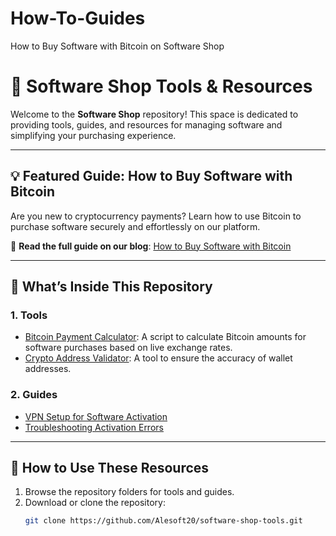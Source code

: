 # How-To-Guides
How to Buy Software with Bitcoin on Software Shop
# 🛒 Software Shop Tools & Resources

Welcome to the **Software Shop** repository! This space is dedicated to providing tools, guides, and resources for managing software and simplifying your purchasing experience.

---

## 💡 Featured Guide: How to Buy Software with Bitcoin
Are you new to cryptocurrency payments? Learn how to use Bitcoin to purchase software securely and effortlessly on our platform. 

🔗 **Read the full guide on our blog**: [How to Buy Software with Bitcoin](https://softwareshopk.com/blog/how-to-buy-software-with-bitcoin)

---

## 📂 What’s Inside This Repository
### 1. **Tools**
- [Bitcoin Payment Calculator](https://github.com/Alesoft20/software-shop-tools/blob/main/tools/bitcoin/payment-calculator.py): A script to calculate Bitcoin amounts for software purchases based on live exchange rates.
- [Crypto Address Validator](https://github.com/Alesoft20/software-shop-tools/blob/main/tools/bitcoin/address-validator.py): A tool to ensure the accuracy of wallet addresses.

### 2. **Guides**
- [VPN Setup for Software Activation](https://github.com/Alesoft20/software-shop-tools/blob/main/guides/vpn-setup.md)
- [Troubleshooting Activation Errors](https://github.com/Alesoft20/software-shop-tools/blob/main/guides/troubleshooting-errors.md)

---

## 🚀 How to Use These Resources
1. Browse the repository folders for tools and guides.
2. Download or clone the repository:
   ```bash
   git clone https://github.com/Alesoft20/software-shop-tools.git
